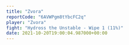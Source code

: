 ```yaml
---
title: "Zvora"
reportCode: "6AVWPgm8tYbcFC2q"
player: "Zvora"
fight: "Hydross the Unstable - Wipe 1 (11%)"
date: 2021-10-20T19:00:04.987000+00:00
---
```

